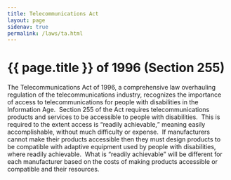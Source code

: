 ```yaml
---
title: Telecommunications Act
layout: page
sidenav: true
permalink: /laws/ta.html
---
```


# {{ page.title }} of 1996 (Section 255)

The Telecommunications Act of 1996, a comprehensive law overhauling regulation of the telecommunications industry, recognizes the importance of access to telecommunications for people with disabilities in the Information Age.&nbsp;
Section 255 of the Act requires telecommunications products and services to be accessible to people with disabilities.&nbsp;
This is required to the extent access is <q>readily achievable,</q> meaning easily accomplishable, without much difficulty or expense.&nbsp;
If manufacturers cannot make their products accessible then they must design products to be compatible with adaptive equipment used by people with disabilities, where readily achievable.&nbsp;
What is <q>readily achievable</q> will be different for each manufacturer based on the costs of making products accessible or compatible and their resources.
